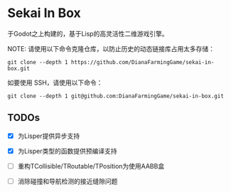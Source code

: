 # Sekai In Box

于Godot之上构建的，基于Lisp的高灵活性二维游戏引擎。

NOTE: 请使用以下命令克隆仓库，以防止历史的动态链接库占用太多存储：

```shell
git clone --depth 1 https://github.com/DianaFarmingGame/sekai-in-box.git
```

如要使用 SSH，请使用以下命令：

```shell
git clone --depth 1 git@github.com:DianaFarmingGame/sekai-in-box.git
```

## TODOs

- [x] 为Lisper提供异步支持

- [x] 为Lisper类型的函数提供预编译支持

- [ ] 重构TCollisible/TRoutable/TPosition为使用AABB盒

- [ ] 消除碰撞和导航检测的接近缝隙问题
